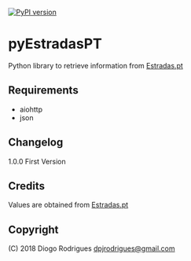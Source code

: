 [![PyPI version](https://badge.fury.io/py/pyEstradasPT.svg)](https://badge.fury.io/py/pyEstradasPT)

# pyEstradasPT
Python library to retrieve information from [Estradas.pt](http://estradas.pt)

## Requirements
- aiohttp
- json

## Changelog

1.0.0 First Version

## Credits
Values are obtained from [Estradas.pt](http://estradas.pt)

## Copyright

(C) 2018 Diogo Rodrigues <dpjrodrigues@gmail.com> 
